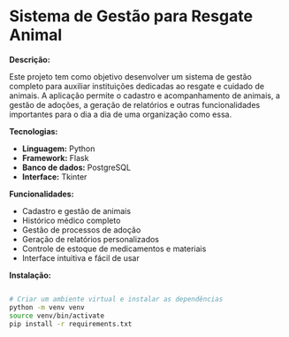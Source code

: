 # Sistema de Gestão para Resgate Animal

**Descrição:**

Este projeto tem como objetivo desenvolver um sistema de gestão completo para auxiliar instituições dedicadas ao resgate e cuidado de animais. A aplicação permite o cadastro e acompanhamento de animais, a gestão de adoções, a geração de relatórios e outras funcionalidades importantes para o dia a dia de uma organização como essa.

**Tecnologias:**

* **Linguagem:** Python
* **Framework:** Flask
* **Banco de dados:** PostgreSQL
* **Interface:** Tkinter

**Funcionalidades:**

* Cadastro e gestão de animais
* Histórico médico completo
* Gestão de processos de adoção
* Geração de relatórios personalizados
* Controle de estoque de medicamentos e materiais
* Interface intuitiva e fácil de usar

**Instalação:**

```bash

# Criar um ambiente virtual e instalar as dependências
python -m venv venv
source venv/bin/activate
pip install -r requirements.txt

